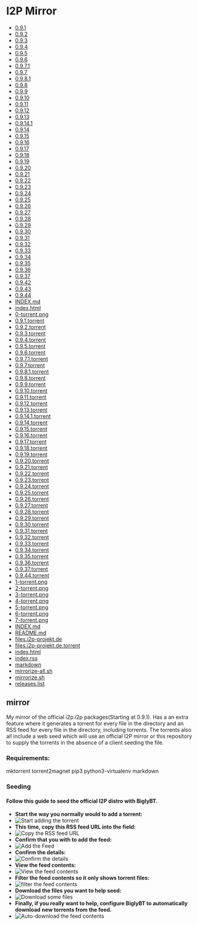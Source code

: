 I2P Mirror
==========

 - [0.9.1](/mirror/files.i2p-projekt.de/0.9.1)
 - [0.9.2](/mirror/files.i2p-projekt.de/0.9.2)
 - [0.9.3](/mirror/files.i2p-projekt.de/0.9.3)
 - [0.9.4](/mirror/files.i2p-projekt.de/0.9.4)
 - [0.9.5](/mirror/files.i2p-projekt.de/0.9.5)
 - [0.9.6](/mirror/files.i2p-projekt.de/0.9.6)
 - [0.9.7.1](/mirror/files.i2p-projekt.de/0.9.7.1)
 - [0.9.7](/mirror/files.i2p-projekt.de/0.9.7)
 - [0.9.8.1](/mirror/files.i2p-projekt.de/0.9.8.1)
 - [0.9.8](/mirror/files.i2p-projekt.de/0.9.8)
 - [0.9.9](/mirror/files.i2p-projekt.de/0.9.9)
 - [0.9.10](/mirror/files.i2p-projekt.de/0.9.10)
 - [0.9.11](/mirror/files.i2p-projekt.de/0.9.11)
 - [0.9.12](/mirror/files.i2p-projekt.de/0.9.12)
 - [0.9.13](/mirror/files.i2p-projekt.de/0.9.13)
 - [0.9.14.1](/mirror/files.i2p-projekt.de/0.9.14.1)
 - [0.9.14](/mirror/files.i2p-projekt.de/0.9.14)
 - [0.9.15](/mirror/files.i2p-projekt.de/0.9.15)
 - [0.9.16](/mirror/files.i2p-projekt.de/0.9.16)
 - [0.9.17](/mirror/files.i2p-projekt.de/0.9.17)
 - [0.9.18](/mirror/files.i2p-projekt.de/0.9.18)
 - [0.9.19](/mirror/files.i2p-projekt.de/0.9.19)
 - [0.9.20](/mirror/files.i2p-projekt.de/0.9.20)
 - [0.9.21](/mirror/files.i2p-projekt.de/0.9.21)
 - [0.9.22](/mirror/files.i2p-projekt.de/0.9.22)
 - [0.9.23](/mirror/files.i2p-projekt.de/0.9.23)
 - [0.9.24](/mirror/files.i2p-projekt.de/0.9.24)
 - [0.9.25](/mirror/files.i2p-projekt.de/0.9.25)
 - [0.9.26](/mirror/files.i2p-projekt.de/0.9.26)
 - [0.9.27](/mirror/files.i2p-projekt.de/0.9.27)
 - [0.9.28](/mirror/files.i2p-projekt.de/0.9.28)
 - [0.9.29](/mirror/files.i2p-projekt.de/0.9.29)
 - [0.9.30](/mirror/files.i2p-projekt.de/0.9.30)
 - [0.9.31](/mirror/files.i2p-projekt.de/0.9.31)
 - [0.9.32](/mirror/files.i2p-projekt.de/0.9.32)
 - [0.9.33](/mirror/files.i2p-projekt.de/0.9.33)
 - [0.9.34](/mirror/files.i2p-projekt.de/0.9.34)
 - [0.9.35](/mirror/files.i2p-projekt.de/0.9.35)
 - [0.9.36](/mirror/files.i2p-projekt.de/0.9.36)
 - [0.9.37](/mirror/files.i2p-projekt.de/0.9.37)
 - [0.9.42](/mirror/files.i2p-projekt.de/0.9.42)
 - [0.9.43](/mirror/files.i2p-projekt.de/0.9.43)
 - [0.9.44](/mirror/files.i2p-projekt.de/0.9.44)
 - [INDEX.md](/mirror/files.i2p-projekt.de/INDEX.md)
 - [index.html](/mirror/files.i2p-projekt.de/index.html)
 - [0-torrent.png](/mirror/0-torrent.png)
 - [0.9.1.torrent](/mirror/0.9.1.torrent)
 - [0.9.2.torrent](/mirror/0.9.2.torrent)
 - [0.9.3.torrent](/mirror/0.9.3.torrent)
 - [0.9.4.torrent](/mirror/0.9.4.torrent)
 - [0.9.5.torrent](/mirror/0.9.5.torrent)
 - [0.9.6.torrent](/mirror/0.9.6.torrent)
 - [0.9.7.1.torrent](/mirror/0.9.7.1.torrent)
 - [0.9.7.torrent](/mirror/0.9.7.torrent)
 - [0.9.8.1.torrent](/mirror/0.9.8.1.torrent)
 - [0.9.8.torrent](/mirror/0.9.8.torrent)
 - [0.9.9.torrent](/mirror/0.9.9.torrent)
 - [0.9.10.torrent](/mirror/0.9.10.torrent)
 - [0.9.11.torrent](/mirror/0.9.11.torrent)
 - [0.9.12.torrent](/mirror/0.9.12.torrent)
 - [0.9.13.torrent](/mirror/0.9.13.torrent)
 - [0.9.14.1.torrent](/mirror/0.9.14.1.torrent)
 - [0.9.14.torrent](/mirror/0.9.14.torrent)
 - [0.9.15.torrent](/mirror/0.9.15.torrent)
 - [0.9.16.torrent](/mirror/0.9.16.torrent)
 - [0.9.17.torrent](/mirror/0.9.17.torrent)
 - [0.9.18.torrent](/mirror/0.9.18.torrent)
 - [0.9.19.torrent](/mirror/0.9.19.torrent)
 - [0.9.20.torrent](/mirror/0.9.20.torrent)
 - [0.9.21.torrent](/mirror/0.9.21.torrent)
 - [0.9.22.torrent](/mirror/0.9.22.torrent)
 - [0.9.23.torrent](/mirror/0.9.23.torrent)
 - [0.9.24.torrent](/mirror/0.9.24.torrent)
 - [0.9.25.torrent](/mirror/0.9.25.torrent)
 - [0.9.26.torrent](/mirror/0.9.26.torrent)
 - [0.9.27.torrent](/mirror/0.9.27.torrent)
 - [0.9.28.torrent](/mirror/0.9.28.torrent)
 - [0.9.29.torrent](/mirror/0.9.29.torrent)
 - [0.9.30.torrent](/mirror/0.9.30.torrent)
 - [0.9.31.torrent](/mirror/0.9.31.torrent)
 - [0.9.32.torrent](/mirror/0.9.32.torrent)
 - [0.9.33.torrent](/mirror/0.9.33.torrent)
 - [0.9.34.torrent](/mirror/0.9.34.torrent)
 - [0.9.35.torrent](/mirror/0.9.35.torrent)
 - [0.9.36.torrent](/mirror/0.9.36.torrent)
 - [0.9.37.torrent](/mirror/0.9.37.torrent)
 - [0.9.44.torrent](/mirror/0.9.44.torrent)
 - [1-torrent.png](/mirror/1-torrent.png)
 - [2-torrent.png](/mirror/2-torrent.png)
 - [3-torrent.png](/mirror/3-torrent.png)
 - [4-torrent.png](/mirror/4-torrent.png)
 - [5-torrent.png](/mirror/5-torrent.png)
 - [6-torrent.png](/mirror/6-torrent.png)
 - [7-torrent.png](/mirror/7-torrent.png)
 - [INDEX.md](/mirror/INDEX.md)
 - [README.md](/mirror/README.md)
 - [files.i2p-projekt.de](/mirror/files.i2p-projekt.de)
 - [files.i2p-projekt.de.torrent](/mirror/files.i2p-projekt.de.torrent)
 - [index.html](/mirror/index.html)
 - [index.rss](/mirror/index.rss)
 - [markdown](/mirror/markdown)
 - [mirrorize-all.sh](/mirror/mirrorize-all.sh)
 - [mirrorize.sh](/mirror/mirrorize.sh)
 - [releases.list](/mirror/releases.list)

mirror
------


My mirror of the official i2p.i2p packages(Starting at 0.9.1). Has a an extra
feature where it generates a torrent for every file in the directory and an RSS
feed for every file in the directory, including torrents. The torrents also
all include a web seed which will use an official I2P mirror or this repository
to supply the torrents in the absence of a client seeding the file.

### Requirements:

mktorrent
torrent2magnet
pip3
python3-virtualenv
markdown

### Seeding

#### Follow this guide to seed the official I2P distro with BiglyBT.

- **Start the way you normally would to add a torrent:**
 - ![Start adding the torrent](0-torrent.png)
- **This time, copy this RSS feed URL into the field:**
 - ![Copy the RSS feed URL](1-torrent.png)
- **Confirm that you with to add the feed:**
 - ![Add the Feed](2-torrent.png)
- **Confirm the details:**
 - ![Confirm the details](3-torrent.png)
- **View the feed contents:**
 - ![View the feed contents](4-torrent.png)
- **Filter the feed contents so it only shows torrent files:**
 - ![filter the feed contents](5-torrent.png)
- **Download the files you want to help seed:**
 - ![Download some files](6-torrent.png)
- **Finally, if you really want to help, configure BiglyBT to automatically download**
  **new torrents from the feed.**
 - ![Auto-download the feed contents](7-torrent.png)